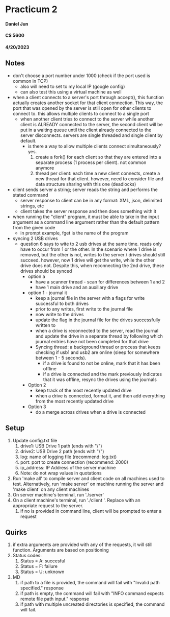 # Practicum 2
#### Daniel Jun
#### CS 5600
#### 4/20/2023

## Notes
* don't choose a port number under 1000 (check if the port used is common in TCP)
    * also will need to set to my local IP (google config)
    * can also test this using a virtual machine as well
* when a client connects to a server's port through accept(), this function actually creates another socket for that client connection. This way, the port that was opened by the server is still open for other clients to connect to. this allows multiple clients to connect to a single port
    * when another client tries to connect to the server while another client is ALREADY connected to the server, the second client will be put in a waiting queue until the client already connected to the server disconnects. servers are single threaded and single client by default.
        * is there a way to allow multiple clients connect simultaneously? yes. 
            1. create a fork() for each client so that they are entered into a separate process (1 process per client). not common anymore
            2. thread per client: each time a new client connects, create a new thread for that client. however, need to consider file and data structure sharing with this one (deadlocks)
* client sends server a string; server reads the string and performs the stated command
    * server response to client can be in any format: XML, json, delimited strings, etc 
    * client takes the server response and then does something with it
* when running the "client" program, it must be able to take in the input argument as a command line argument rather than the default pattern from the given code
    * in prompt example, fget is the name of the program
* syncing 2 USB drives
    * question 6 says to wite to 2 usb drives at the same time. reads only have to occur from 1 or the other. In the scenario where 1 drive is removed, but the other is not, writes to the server / drives should still succeed. however, now 1 drive will get the write, while the other drive does not. Despite this, when reconnecting the 2nd drive, these drives should be synced
        * option a
            * have a scanner thread - scan for differences between 1 and 2
            * have 1 main drive and an auxillary drive
        * option 1 - journal it
            * keep a journal file in the server with a flags for write successful to both drives
            * prior to any writes, first write to the journal file
            * now write to the drives
            * update the flag in the journal file for the drives successfully written to
            * when a drive is reconnected to the server, read the journal and update the drive in a separate thread by following which journal entries have not been completed for that drive
            * Syncing thread: a background thread or process that keeps checking if usb1 and usb2 are online (sleep for somewhere between 1 - 5 seconds). 
                * if a drive is found to not be online, mark that it has been offline
                * if a drive is connected and the mark previously indicates that it was offline, resync the drives using the journals
        * Option 2
            * keep track of the most recently updated drive 
            * when a drive is connected, format it, and then add everything from the most recently updated drive
        * Option 3
            * do a merge across drives when a drive is connected

## Setup
1. Update config.txt file
    1. drive1: USB Drive 1 path (ends with "/")
    2. drive2: USB Drive 2 path (ends with "/")
    3. log: name of logging file (recommend: log.txt)
    4. port: port to create connection (recommend: 2000)
    5. ip_address: IP Address of the server machine
    6. Note: do not wrap values in quotations
2. Run 'make all' to compile server and client code on all machines used to test. Alternatively, run 'make server' on machine running the server and 'make client' on any client machines
4. On server machine's terminal, run './server'
5. On a client machine's terminal, run './client <command>'. Replace <command> with an appropriate request to the server. 
    1. if no <command> is provided in command line, client will be prompted to enter a request
    

## Quirks
1. if extra arguments are provided with any of the requests, it will still function. Arguments are based on positioning
2. Status codes:
    1. Status = A: succesful
    2. Status = F: failure
    3. Status = U: unknown
3. MD
    1. if path to a file is provided, the command will fail with "Invalid path specified." response
    2. if path is empty, the command will fail with "INFO command expects remote file path input." response
    3. if path with multiple uncreated directories is specified, the command will fail.